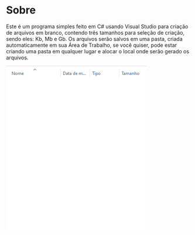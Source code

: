 <h1>Sobre</h1>

Este é um programa simples feito em C# usando Visual Studio para criação de arquivos em branco, contendo três tamanhos para seleção de criação, sendo eles: Kb, Mb e Gb. Os arquivos serão salvos em uma pasta, criada automaticamente em sua Área de Trabalho, se você quiser, pode estar criando uma pasta em qualquer lugar e alocar o local onde serão gerado os arquivos. 

<img src="https://github.com/gblcintra/Gerador-de-arquivos/blob/master/gerador%20de%20arquivo.gif" />
